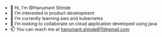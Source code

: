 - 👋 Hi, I’m @Hanumant Shinde
- 👀 I’m interested in product development
- 🌱 I’m currently learning aws and kubernetes
- 💞️ I’m looking to collaborate on cloud application developed using java
- 📫 You can reach me at hanumant.shinde811@gmail.com

<!---
hanumant1255/hanumant1255 is a ✨ special ✨ repository because its `README.md` (this file) appears on your GitHub profile.
You can click the Preview link to take a look at your changes.
--->
